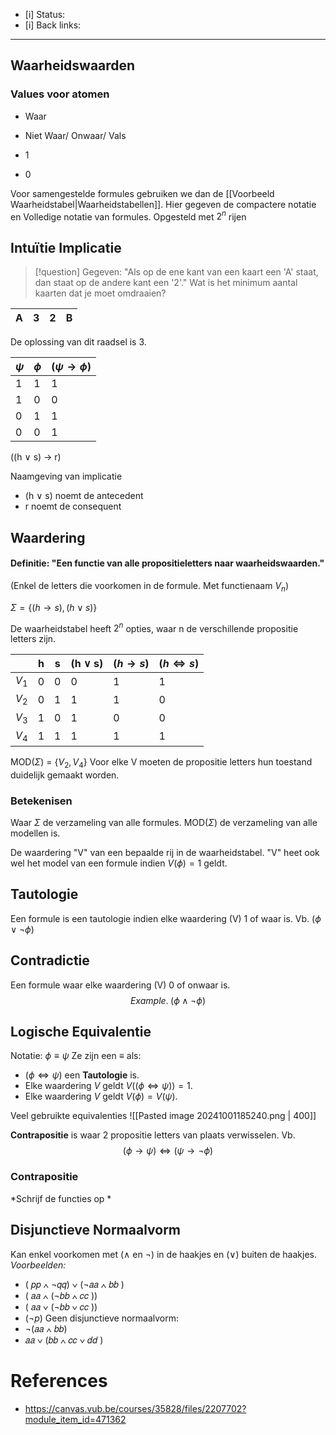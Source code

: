 - [i] Status: 
- [i] Back links: 
___
## Waarheidswaarden

### Values voor atomen
- Waar
- Niet Waar/ Onwaar/ Vals

- 1
- 0

Voor samengestelde formules gebruiken we dan de [[Voorbeeld Waarheidstabel|Waarheidstabellen]]. Hier gegeven de compactere notatie en Volledige notatie van formules. Opgesteld met $2^n$ rijen

## Intuïtie Implicatie
>[!question]
>Gegeven: 
>"Als op de ene kant van een kaart een 'A' staat, dan staat op de andere kant een '2'."
>Wat is het minimum aantal kaarten dat je moet omdraaien?

| A   | 3   | 2   | B   |
| --- | --- | --- | --- |

De oplossing van dit raadsel is 3.

| $\psi$ | $\phi$ | $(\psi \to \phi)$ |
| ------ | ------ | ----------------- |
| 1      | 1      | 1                 |
| 1      | 0      | 0                 |
| 0      | 1      | 1                 |
| 0      | 0      | 1                 |
((h $\lor$ s) -> r)

Naamgeving van implicatie
- (h $\lor$ s) noemt de antecedent
- r noemt de consequent

## Waardering

#### Definitie: "Een functie van alle propositieletters naar waarheidswaarden."
(Enkel de letters die voorkomen in de formule. Met functienaam $V_n$)

$\Sigma = \{(h\to s), (h \lor s)\}$

De waarheidstabel heeft $2^n$ opties, waar n de verschillende propositie letters zijn.

|       | h   | s   | (h $\lor$ s) | ($h \to s$) | ($h \iff s$) |
| ----- | --- | --- | ------------ | ----------- | ------------ |
| $V_1$ | 0   | 0   | 0            | 1           | 1            |
| $V_2$ | 0   | 1   | 1            | 1           | 0            |
| $V_3$ | 1   | 0   | 1            | 0           | 0            |
| $V_4$ | 1   | 1   | 1            | 1           | 1            |
MOD($\Sigma$) = {$V_2, V_4$}
Voor elke V moeten de propositie letters hun toestand duidelijk gemaakt worden.

### Betekenisen
Waar $\Sigma$ de verzameling van alle formules.
MOD$(\Sigma)$ de verzameling van alle modellen is.

De waardering "V" van een bepaalde rij in de waarheidstabel.
"V" heet ook wel het model van een formule indien $V(\phi) = 1$ geldt.

## Tautologie

Een formule is een tautologie indien elke waardering (V) 1 of waar is. 
Vb. ($\phi \lor \lnot \phi$)

## Contradictie

Een formule waar elke waardering (V) 0 of onwaar is.
$$Example. \;(\phi \land \lnot \phi)$$
## Logische Equivalentie
Notatie: $\phi \equiv \psi$
Ze zijn een $\equiv$ als:
- $(\phi \iff \psi)$ een **Tautologie** is.
- Elke waardering $V$ geldt $V((\phi \iff \psi)) = 1$.
- Elke waardering $V$ geldt $V(\phi) = V(\psi)$.

Veel gebruikte equivalenties
![[Pasted image 20241001185240.png | 400]]

**Contrapositie** is waar 2 propositie letters van plaats verwisselen.
Vb. $$(\phi \to \psi) \iff (\psi \to \lnot \phi)$$

### Contrapositie

*Schrijf de functies op *

## Disjunctieve Normaalvorm
Kan enkel voorkomen met ($\land$ en $\lnot$) in de haakjes en ($\lor$) buiten de haakjes.
*Voorbeelden:*
- ( 𝑝𝑝 ∧ ¬𝑞𝑞) ∨ (¬𝑎𝑎 ∧ 𝑏𝑏 )
- ( 𝑎𝑎 ∧ (¬𝑏𝑏 ∧ 𝑐𝑐 ))
- ( 𝑎𝑎 ∨ (¬𝑏𝑏 ∨ 𝑐𝑐 ))
- ($\lnot p$)
Geen disjunctieve normaalvorm: 
- ¬(𝑎𝑎 ∧ 𝑏𝑏)
- 𝑎𝑎 ∨ (𝑏𝑏 ∧ 𝑐𝑐 ∨ 𝑑𝑑 )

# References
- https://canvas.vub.be/courses/35828/files/2207702?module_item_id=471362 